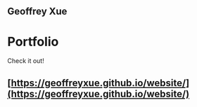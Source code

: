## Geoffrey Xue
# Portfolio

Check it out!  

## [https://geoffreyxue.github.io/website/](https://geoffreyxue.github.io/website/)